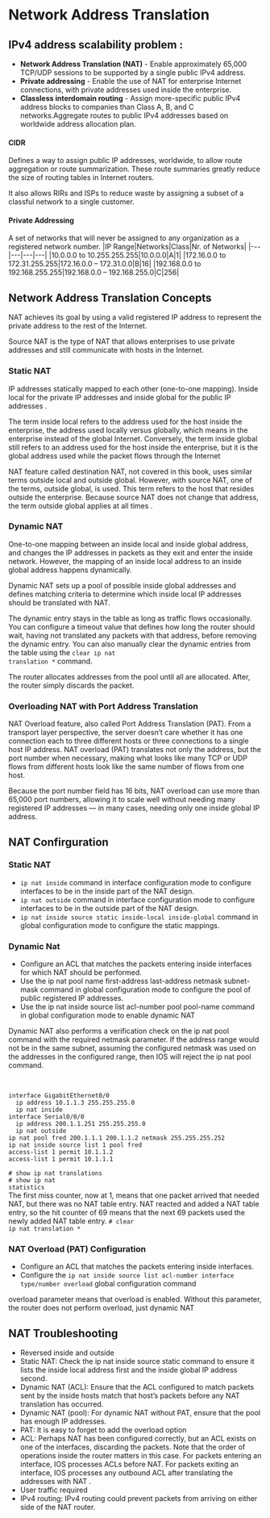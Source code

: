 # Network Address Translation
## IPv4 address scalability problem :
 * <b>Network Address Translation (NAT)</b> - Enable approximately 65,000 TCP/UDP sessions to be supported by a single public IPv4 address.
 * <b>Private addressing</b> - Enable the use of NAT for enterprise Internet connections, with private addresses used inside the enterprise.
 * <b>Classless interdomain routing</b> - Assign more-specific public IPv4 address blocks to companies than Class A, B, and C networks.Aggregate routes to public IPv4 addresses based on worldwide address allocation plan.

 #### CIDR
Defines a way to assign public IP addresses, worldwide, to allow route aggregation or route summarization. These route summaries greatly reduce the size of routing tables in Internet routers.

It also allows RIRs and ISPs to reduce waste by assigning a subset of a classful network to a single customer.

#### Private Addressing
A set of networks that will never be assigned to any organization as a registered network number.
|IP Range|Networks|Class|Nr. of Networks|
|---|---|---|---|
|10.0.0.0 to 10.255.255.255|10.0.0.0|A|1|
|172.16.0.0 to 172.31.255.255|172.16.0.0 – 172.31.0.0|B|16|
|192.168.0.0 to 192.168.255.255|192.168.0.0 – 192.168.255.0|C|256|

## Network Address Translation Concepts
NAT achieves its goal by using a valid registered IP address to represent the private address to the rest of the Internet.

Source NAT is the type of NAT that allows enterprises to use private addresses and still communicate with hosts in the Internet. 

### Static NAT
IP addresses statically mapped to each other (one-to-one mapping). Inside local for the private IP addresses and inside global for the public IP addresses .

The term inside local refers to the address used for the host inside the enterprise, the address used locally versus globally, which means in the enterprise instead of the global Internet. Conversely, the term inside global still refers to an address used for the host inside the enterprise, but it is the global address used while the packet flows through the
Internet

NAT feature called destination NAT, not covered in this book, uses similar terms outside local and outside global. However, with source NAT, one of the terms, outside global, is used. This term refers to the host that resides outside the enterprise. Because source NAT does not change that address, the term outside global applies at all times .

### Dynamic NAT
One-to-one mapping between an inside local and inside global address, and changes the IP addresses in packets as they exit and enter the inside network. However, the mapping of an inside local address to an inside global address happens dynamically.<br>

Dynamic NAT sets up a pool of possible inside global addresses and defines matching criteria to determine which inside local IP addresses should be translated with NAT.<br>

The dynamic entry stays in the table as long as traffic flows occasionally. You can configure a timeout value that defines how long the router should wait, having not translated any packets with that address, before removing the dynamic entry. You can also manually clear the dynamic entries from the table using the <code>clear ip nat translation *</code> command.<br>

The router allocates addresses from the pool until all are allocated. After, the router simply discards the packet.

### Overloading NAT with Port Address Translation
NAT Overload feature, also called Port Address Translation (PAT). From a transport layer perspective, the server doesn’t care whether it has one connection each to three different hosts or three connections to a single host IP address. NAT overload (PAT) translates not only the address, but the port number when necessary, making what looks like many TCP or UDP flows from different hosts look like the same number of flows from one host.<br>

Because the port number field has 16 bits, NAT overload can use more than 65,000 port numbers, allowing it to scale well without needing many registered IP addresses — in many cases, needing only one inside global IP address.

## NAT Confirguration
### Static NAT

* <code>ip nat inside</code> command in interface configuration mode to configure interfaces to be in the inside part of the NAT design.
* <code>ip nat outside</code> command in interface configuration mode to configure interfaces to be in the outside part of the NAT design.
* <code>ip nat inside source static inside-local inside-global</code> command in global configuration mode to configure the static mappings.

### Dynamic Nat

* Configure an ACL that matches the packets entering inside interfaces for which NAT should be performed.
* Use the ip nat pool name first-address last-address netmask subnet-mask command in global configuration mode to configure the pool of public registered IP addresses.
* Use the ip nat inside source list acl-number pool pool-name command in global configuration mode to enable dynamic NAT

Dynamic NAT also performs a verification check on the ip nat pool command with the required netmask parameter. If the address range would not be in the same subnet, assuming the configured netmask was used on the addresses in the configured range, then IOS
will reject the ip nat pool command. 


<br>

    interface GigabitEthernet0/0 
      ip address 10.1.1.3 255.255.255.0 
      ip nat inside
    interface Serial0/0/0
      ip address 200.1.1.251 255.255.255.0 
      ip nat outside
    ip nat pool fred 200.1.1.1 200.1.1.2 netmask 255.255.255.252 
    ip nat inside source list 1 pool fred
    access-list 1 permit 10.1.1.2
    access-list 1 permit 10.1.1.1

<code># show ip nat translations</code><br>
<code># show ip nat statistics</code><br>
The first miss counter, now at 1, means that one packet arrived that needed NAT, but there was no NAT table entry. NAT reacted and added a NAT table entry, so the hit counter of 69 means that the next 69 packets used the newly added
NAT table entry.
<code># clear ip nat translation *</code><br>

### NAT Overload (PAT) Configuration
* Configure an ACL that matches the packets entering inside interfaces.
* Configure the <code>ip nat inside source list acl-number interface type/number
overload</code> global configuration command

overload parameter means that overload is enabled. Without this parameter, the router does not perform overload, just
dynamic NAT

## NAT Troubleshooting
* Reversed inside and outside
* Static NAT: Check the ip nat inside source static command to ensure it lists the inside local address first and the inside global IP address second.
* Dynamic NAT (ACL): Ensure that the ACL configured to match packets sent by the inside hosts match that host’s packets before any NAT translation has occurred.
* Dynamic NAT (pool): For dynamic NAT without PAT, ensure that the pool has enough IP addresses. 
* PAT: It is easy to forget to add the overload option
* ACL: Perhaps NAT has been configured correctly, but an ACL exists on one of the interfaces, discarding the packets. Note that the order of operations inside the router matters in this case. For packets entering an interface, IOS processes ACLs before NAT. For packets exiting an interface, IOS processes any outbound ACL after translating the addresses with NAT .
* User traffic required
* IPv4 routing: IPv4 routing could prevent packets from arriving on either side of the NAT router. 